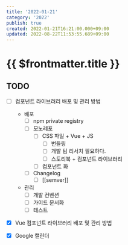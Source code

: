 ```yaml
---
title: '2022-01-21'
category: '2022'
publish: true
created: 2022-01-21T16:21:00.000+09:00
updated: 2022-08-22T11:53:55.689+09:00
---
```


# {{ $frontmatter.title }}

## TODO

- [ ] 컴포넌트 라이브러리 배포 및 관리 방법

  - 배포
    - [ ] npm private registry
    - [ ] 모노레포
      - [ ] CSS 파일 + Vue + JS
        - [ ] 번들링
        - [ ] 개발 팀 리서치 필요하다.
        - [ ] 스토리북 + 컴포넌트 라이브러리
      - [ ] 컴포넌트 화
    - [ ] Changelog
      - [ ] [[semver]]
  - 관리
    - [ ] 개발 컨벤션
    - [ ] 가이드 문서화
    - [ ] 테스트

- [x] Vue 컴포넌트 라이브러리 배포 및 관리 방법
- [x] Google 캘린더
